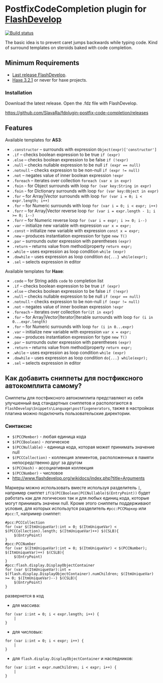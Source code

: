 PostfixCodeCompletion plugin for [FlashDevelop](http://www.flashdevelop.org)
========================
[![Build status](https://ci.appveyor.com/api/projects/status/acnsq3sk2xboe3as?svg=true)](https://ci.appveyor.com/project/slavara/fd-postfix-code-completion-plugin)

The basic idea is to prevent caret jumps backwards while typing code.
Kind of surround templates on steroids baked with code completion.

## Minimum Requirements
* [Last release FlashDevelop](http://www.flashdevelop.org/community/viewforum.php?f=11).
* [Haxe 3.2.1](http://haxe.org/download/) or never for haxe projects.

### Installation

Download the latest release. Open the .fdz file with FlashDevelop.

https://github.com/SlavaRa/fdplugin-postfix-code-completion/releases

## Features
Available templates for **AS3**:
* `.constructor` – surrounds with expression `Object(expr)['constructor']`
* `.if` – checks boolean expression to be true `if (expr)`
* `.else` – checks boolean expression to be false `if (!expr)`
* `.null` – checks nullable expression to be null `if (expr == null)`
* `.notnull` – checks expression to be non-null `if (expr != null)`
* `.not` – negates value of inner boolean expression `!expr`
* `.foreach` – iterates over collection `foreach (var x in expr)`
* `.foin` - for Object surrounds with loop `for (var key:String in expr)`
* `.foin` - for Dictionary surrounds with loop `for (var key:Object in expr)`
* `.for` – for Array|Vector surrounds with loop `for (var i = 0; i < expr.length; i++)`
* `.for` – for Numeric surrounds with loop `for (var i = 0; i < expr; i++)`
* `.forr` – for Array|Vector reverse loop `for (var i = expr.length - 1; i >= 0; i--)`
* `.forr` – for Numeric reverse loop `for (var i = expr; i >= 0; i--)`
* `.var` – initialize new variable with expression `var x = expr;`
* `.const` – initialize new variable with expression `const x = expr;`
* `.new` – produces instantiation expression for type `new T()`
* `.par` – surrounds outer expression with parentheses `(expr)`
* `.return` – returns value from method/property `return expr;`
* `.while` – uses expression as loop condition `while (expr)`
* `.dowhile` – uses expression as loop condition  `do{...} while(expr);`
* `.sel` – selects expression in editor

Available templates for **Haxe**:
* `.code` – for String adds `code` to completion list
* `.if` – checks boolean expression to be true  `if (expr)`
* `.else` – checks boolean expression to be false  `if (!expr)`
* `.null` – checks nullable expression to be null `if (expr == null)`
* `.notnull` – checks expression to be non-null `if (expr != null)`
* `.not` – negates value of inner boolean expression `!expr`
* `.foreach` – iterates over collection `for(it in expr`)
* `.for` – for Array|Vector|Iterator|Iterable surrounds with loop `for (i in 0...expr.length)`
* `.for` – for Numeric surrounds with loop `for (i in 0...expr)`
* `.var` – initialize new variable with expression `var x = expr;`
* `.new` – produces instantiation expression for type `new T()`
* `.par` – surrounds outer expression with parentheses `(expr)`
* `.return` – returns value from method/property `return expr;`
* `.while` – uses expression as loop condition `while (expr)`
* `.dowhile` – uses expression as loop condition `do{...} while(expr);`
* `.sel` – selects expression in editor


## Как добавить сниппеты для постфиксного автокомплита самому?
Сниппеты для постфиксного автокомплита представляют из себя улучшенный вид стандартных сниппетов и распологаются в `FlashDevelop\Snippets\Language\postfixgenerators`, также в настройках плагина можно подключить пользовательские директории.

### Синтаксис
* `$(PCCMember)` - любая единица кода
* `$(PCCBoolean)` - логическое
* `$(PCCNullable)` - единица кода, которая может принимать значение null
* `$(PCCCollection)` - коллекция элементов, расположенных в памяти непосредственно друг за другом
* `$(PCCHash)` - ассоциативная коллекция
* `$(PCCNumber)` - числовое
* http://www.flashdevelop.org/wikidocs/index.php?title=Arguments
 
Маркеры можно использовать вместе используя разделитель `|`, например сниппет `if($(PCCBoolean|PCCNullable)$(EntryPoint))` будет работать как для логических так и для любых единиц кода, которые могут принимать значени null.
Кроме этого сниппеты поддерживают условия, для которых использутся разделитель `#pcc:PCCМаркер` или `#pcc:T`, например сниппет:
```
#pcc:PCCCollection
for (var $(ItmUniqueVar):int = 0; $(ItmUniqueVar) < $(PCCCollection).length; $(ItmUniqueVar)++) $(CSLB){
	$(EntryPoint)
}
#pcc:PCCNumber
for (var $(ItmUniqueVar):int = 0; $(ItmUniqueVar) < $(PCCNumber); $(ItmUniqueVar)++) $(CSLB){
	$(EntryPoint)
}
#pcc:flash.display.DisplayObjectContainer
for (var $(ItmUniqueVar):int = $(flash.display.DisplayObjectContainer).numChildren; $(ItmUniqueVar) >= 0; $(ItmUniqueVar)--) $(CSLB){
	$(EntryPoint)
}
```
развернется в код
* для массива:
```
for (var i:int = 0; i < expr.length; i++) {
	|
}
```
* для числовых:
```
for (var i:int = 0; i < expr; i++) {
	|
}
```
* для `flash.display.DisplayObjectContainer` и наследников:
```
for (var i:int = expr.numChildren; i < expr; i++) {
	|
}
```
